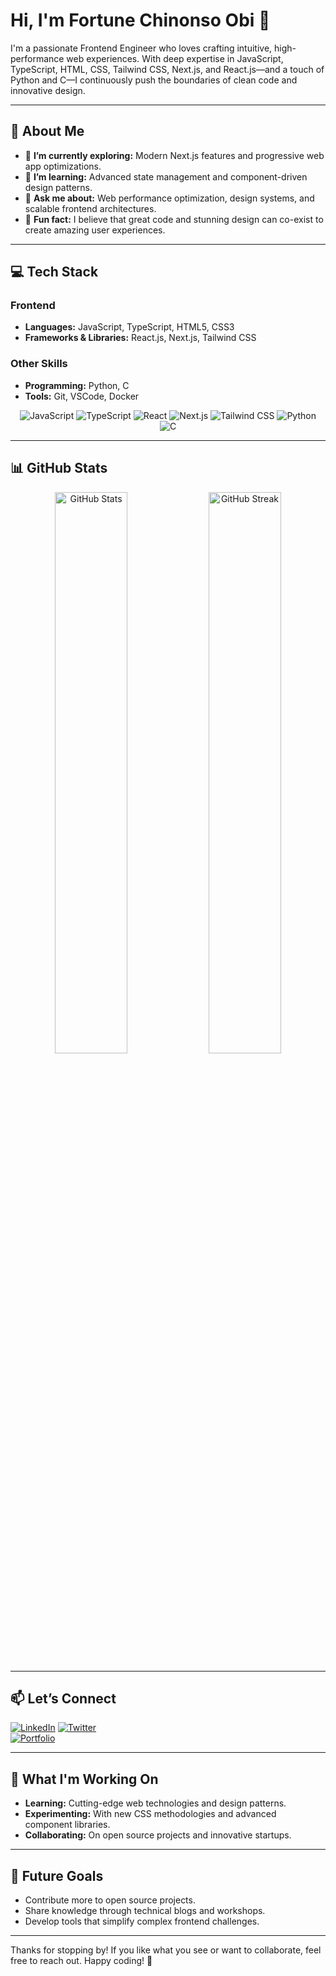 

# Hi, I'm **Fortune Chinonso Obi** 👋

I'm a passionate Frontend Engineer who loves crafting intuitive, high-performance web experiences. With deep expertise in JavaScript, TypeScript, HTML, CSS, Tailwind CSS, Next.js, and React.js—and a touch of Python and C—I continuously push the boundaries of clean code and innovative design.

---

## 🚀 About Me

- 🔭 **I’m currently exploring:** Modern Next.js features and progressive web app optimizations.
- 🌱 **I’m learning:** Advanced state management and component-driven design patterns.
- 💬 **Ask me about:** Web performance optimization, design systems, and scalable frontend architectures.
- 🤝 **Fun fact:** I believe that great code and stunning design can co-exist to create amazing user experiences.

---

## 💻 Tech Stack

### Frontend
- **Languages:** JavaScript, TypeScript, HTML5, CSS3
- **Frameworks & Libraries:** React.js, Next.js, Tailwind CSS

### Other Skills
- **Programming:** Python, C
- **Tools:** Git, VSCode, Docker

<div align="center">
  <img src="https://img.shields.io/badge/-JavaScript-F7DF1E?style=flat&logo=javascript&logoColor=black" alt="JavaScript" />
  <img src="https://img.shields.io/badge/-TypeScript-3178C6?style=flat&logo=typescript&logoColor=white" alt="TypeScript" />
  <img src="https://img.shields.io/badge/-React-61DAFB?style=flat&logo=react&logoColor=black" alt="React" />
  <img src="https://img.shields.io/badge/-Next.js-000000?style=flat&logo=next.js&logoColor=white" alt="Next.js" />
  <img src="https://img.shields.io/badge/-Tailwind%20CSS-38B2AC?style=flat&logo=tailwind-css&logoColor=white" alt="Tailwind CSS" />
  <img src="https://img.shields.io/badge/-Python-3776AB?style=flat&logo=python&logoColor=white" alt="Python" />
  <img src="https://img.shields.io/badge/-C-A8B9CC?style=flat&logo=c&logoColor=black" alt="C" />
</div>

---



## 📊 GitHub Stats

<p align="center">
  <img src="https://github-readme-stats.vercel.app/api?username=DarlingtonDev&show_icons=true&theme=radical" width="48%" alt="GitHub Stats" />
  <img src="https://github-readme-streak-stats.herokuapp.com/?user=DarlingtonDev&theme=radical" width="48%" alt="GitHub Streak" />
</p>

---

## 📫 Let’s Connect

[![LinkedIn](https://img.shields.io/badge/-LinkedIn-0A66C2?style=flat&logo=linkedin&logoColor=white)](https://linkedin.com/in/fortune-obi-278aa3314) 
[![Twitter](https://img.shields.io/badge/-Twitter-1DA1F2?style=flat&logo=twitter&logoColor=white)](https://x.com/nonso_can_code?s=21)  
[![Portfolio](https://img.shields.io/badge/-Portfolio-4CAF50?style=flat&logo=google-chrome&logoColor=white)](https://fortuneobi.com)

---

## 🎯 What I'm Working On

- **Learning:** Cutting-edge web technologies and design patterns.
- **Experimenting:** With new CSS methodologies and advanced component libraries.
- **Collaborating:** On open source projects and innovative startups.

---

## 🚀 Future Goals

- Contribute more to open source projects.
- Share knowledge through technical blogs and workshops.
- Develop tools that simplify complex frontend challenges.

---

Thanks for stopping by! If you like what you see or want to collaborate, feel free to reach out. Happy coding! 🎉
